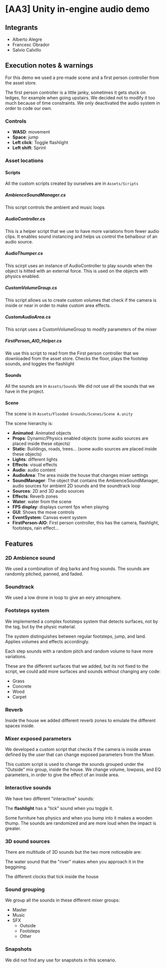 # [AA3] Unity in-engine audio demo 

## Integrants
* Alberto Alegre
* Francesc Obrador
* Salvio Calvillo

## Execution notes & warnings
For this demo we used a pre-made scene and a first person controller from the asset store.

The first person controller is a little janky, sometimes it gets stuck on ledges, for example when going upstairs. 
We decided not to modify it too much because of time constraints. We only deactivated the audio system in order to code our own.

### Controls
* **WASD**: movement
* **Space**: jump
* **Left click**: Toggle flashlight
* **Left shift**: Sprint

### Asset locations
#### Scripts
 All the custom scripts created by ourselves are in ```Assets/Scripts```
##### AmbienceSoundManager.cs
This script controls the ambient and music loops
##### AudioController.cs
This is a helper script that we use to have more variations from fewer audio clips. It enables sound instancing and helps us control the behaibour of an audio source.
##### AudioThumper.cs
This scirpt uses an instance of AudioController to play sounds when the object is hitted with an external force. This is used on the objects with physics enabled.
##### CustomVolumeGroup.cs
This script allows us to create custom volumes that check if the camera is inside or near in order to make custom area effects.
##### CustomAudioArea.cs
This script uses a CustomVolumeGroup to modify parameters of the mixer
##### FirstPerson_AIO_Helper.cs
We use this script to read from the First person controller that we downloaded from the asset store. Checks the floor, plays the footstep sounds, and toggles the flashlight
#### Sounds
All the sounds are in ```Assets/Sounds```
We did not use all the sounds that we have in the project.
#### Scene
The scene is in ```Assets/Flooded Grounds/Scenes/Scene A.unity```

The scene hierarchy is:
* **Animated**: Animated objects
* **Props**: Dynamic/Physics enabled objects (some audio sources are placed inside these objects)
* **Static**: Buildings, roads, trees... (some audio sources are placed inside these objects)
* **Lights**: different lights
* **Effects**: visual effects
* **Audio**: audio content
 * **AudioArea**: The area inside the house that changes mixer settings
 * **SoundManager**: The object that contains the AmbienceSoundManager, audio sources for ambient 2D sounds and the soundtrack loop
 * **Sources**: 2D and 3D audio sources
 * **Effects**: Reverb zones
* **Water**: water from the scene
* **FPS display**: displays current fps when playing
* **GUI**: Shows the move controls
* **EventSystem**: Canvas event system
* **FirstPerson-AIO**: First person controller, this has the camera, flashlight, footsteps, rain effect...

## Features
### 2D Ambience sound
We used a combination of dog barks and frog sounds. The sounds are randomly pitched, panned, and faded.

### Soundtrack
We used a low drone in loop to give an eery atmosphere.

### Footsteps system
We implemented a complex footsteps system that detects surfaces, not by the tag, but by the physic material.

The system distinguishes between regular footsteps, jump, and land. Applies volumes and effects accordingly.

Each step sounds with a random pitch and random volume to have more variations.

These are the different surfaces that we added, but its not fixed to the script, we could add more surfaces and sounds without changing any code:
* Grass
* Concrete
* Wood
* Carpet

### Reverb
Inside the house we added different reverb zones to emulate the different spaces inside.

### Mixer exposed parameters
We developed a custom script that checks if the camera is inside areas defined by the user that can change exposed parameters from the Mixer.

This custom script is used to change the sounds grouped under the "Outside" mix group, inside the house. We change volume, lowpass, and EQ parameters, in order to give the effect of an inside area.

### Interactive sounds
We have two different "interactive" sounds:

The **flashlight** has a "tick" sound when you toggle it.

Some furniture has physics and when you bump into it makes a wooden thump. The sounds are randomized and are more loud when the impact is greater.

### 3D sound sources
There are multitude of 3D sounds but the two more noticeable are:

The water sound that the "river" makes when you approach it in the beggining.

The different clocks that tick inside the house

### Sound grouping
We group all the sounds in these different mixer groups:
* Master
 * Music
 * SFX
   * Outside
   * Footsteps
   * Other

### Snapshots
We did not find any use for snapshots in this scenario.